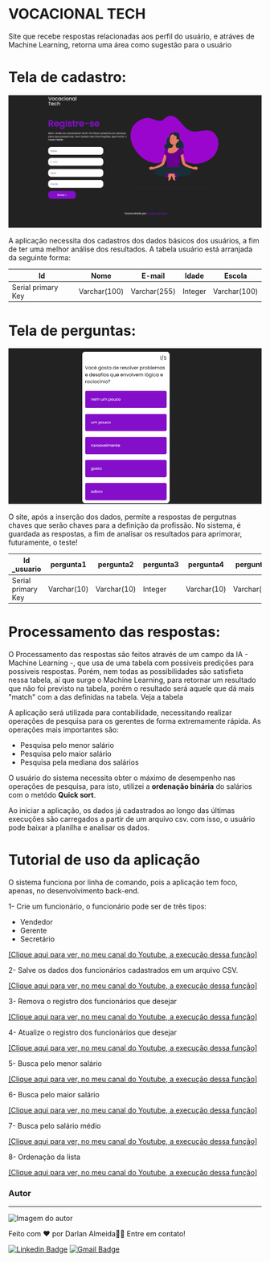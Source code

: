 # VOCACIONAL TECH

Site que recebe respostas relacionadas aos perfil do usuário, e atráves de Machine Learning, retorna uma área como sugestão para o usuário

# Tela de cadastro:

![tela login](Readme's/tela_login.png)

A aplicação  necessita dos cadastros dos dados básicos dos usuários, a fim de ter uma melhor análise dos resultados. A tabela usuário está arranjada da seguinte forma:

| Id       | Nome     | E-mail       | Idade  | Escola               |
|-------------|----------|--------------|----------|---------------------------|
| Serial primary Key     | Varchar(100)   | Varchar(255)    | Integer| Varchar(100) |


# Tela de perguntas:

![tela de perguntas](Readme's/tela_pergunta.png)

O site, após a inserção dos dados, permite a respostas de pergutnas chaves que serão chaves para a definição da profissão. No sistema, é guardada as respostas, a fim de analisar os resultados para aprimorar, futuramente, o teste!

| Id _usuario      | pergunta1     | pergunta2     | pergunta3  | pergunta4 | pergunta5 | profissao |
|-------------|----------|--------------|-------------|----------|---------------------------|---------------------------|
| Serial primary Key     | Varchar(10)   | Varchar(10)    | Integer| Varchar(10) | Varchar(10) | Varchar(10)|


# Processamento das respostas:

O Processamento das respostas são feitos através de um campo da IA - Machine Learning -, que usa de uma tabela com possiveis predições para possiveis respostas. Porém, nem todas as possibilidades são satisfieta nessa tabela, aí que surge o Machine Learning, para retornar um resultado que não foi previsto na tabela, porém o resultado será aquele que dá mais "match" com a das definidas na tabela. Veja a tabela





A aplicação será utilizada para contabilidade, necessitando realizar operações de pesquisa para os gerentes de forma extremamente rápida. As operações mais importantes são:
- Pesquisa pelo menor salário
- Pesquisa pelo maior salário
- Pesquisa pela mediana dos salários

O usuário do sistema necessita obter o máximo de desempenho nas operações de pesquisa, para isto, utilizei a **ordenação binária** do salários com o metódo **Quick sort**.


Ao iniciar a aplicação, os dados já cadastrados ao longo das últimas execuções são carregados a partir de um arquivo csv.
com isso, o usuário pode baixar a planilha e analisar os dados.


# Tutorial de uso da aplicação

O sistema funciona por linha de comando, pois a aplicação tem foco, apenas, no desenvolvimento back-end.


1- Crie um funcionário, o funcionário pode ser de três tipos:
- Vendedor
- Gerente
- Secretário

[[Clique aqui para ver, no meu canal do Youtube, a execução dessa função]](https://www.youtube.com/watch?v=ycesdyiZGRk)


2- Salve os dados dos funcionários cadastrados em um arquivo CSV.

[[Clique aqui para ver, no meu canal do Youtube, a execução dessa função]](https://www.youtube.com/watch?v=NAAkIfLU3Qc)


3- Remova o registro dos funcionários que desejar

[[Clique aqui para ver, no meu canal do Youtube, a execução dessa função]](https://www.youtube.com/watch?v=VOxP_RJ8zQc)

4- Atualize o registro dos funcionários que desejar

[[Clique aqui para ver, no meu canal do Youtube, a execução dessa função]](https://youtu.be/9WJlcMV-MpM)

5- Busca pelo menor salário

[[Clique aqui para ver, no meu canal do Youtube, a execução dessa função]](https://youtu.be/AwxTV0xR71Q)

6- Busca pelo maior salário

[[Clique aqui para ver, no meu canal do Youtube, a execução dessa função]](https://www.youtube.com/watch?v=AwxTV0xR71Q)

7- Busca pelo salário médio

[[Clique aqui para ver, no meu canal do Youtube, a execução dessa função]](https://youtu.be/qQ4e36506_4)


8- Ordenação da lista

[[Clique aqui para ver, no meu canal do Youtube, a execução dessa função]](https://www.youtube.com/watch?v=5q1Pzpltq9Q)


### Autor
---

![Imagem do autor](https://media.licdn.com/dms/image/D4D35AQEaArHpYygSfQ/profile-framedphoto-shrink_400_400/0/1676827319640?e=1689030000&v=beta&t=EI9NzBKbjy56r1aFldNvym7GATPY5sQhvoPA90vGMhQ)





Feito com ❤️ por Darlan Almeida👋🏽 Entre em contato!

[![Linkedin Badge](https://img.shields.io/badge/-Darlan-blue?style=flat-square&logo=Linkedin&logoColor=white&link=https://www.linkedin.com/in/darlan-almeida/)](https://www.linkedin.com/in/darlan-almeida-92251a232/) 
[![Gmail Badge](https://img.shields.io/badge/-adarlan748@gmail.com-c14438?style=flat-square&logo=Gmail&logoColor=white&link=mailto:adarlan748@gmail.com)](mailto:adarlan748@gmail.com)

